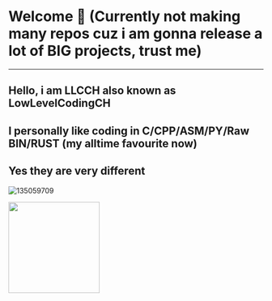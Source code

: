 # Welcome 👋 (Currently not making many repos cuz i am gonna release a lot of BIG projects, trust me)
---
## Hello, i am LLCCH also known as LowLevelCodingCH
## I personally like coding in C/CPP/ASM/PY/Raw BIN/RUST (my alltime favourite now)
## Yes they are very different

![135059709](https://github.com/LowLevelCodingCH/LowLevelCodingCH/assets/135059709/9cc30846-3f9e-4d6a-b0e6-0bceb0a0c067)

<a href="https://github.com/LowLevelCodingCH">
  <img height="180em" src="https://github-readme-stats.vercel.app/api?username=LowLevelCodingCH&theme=dracula&show_icons=true" />
</a>
